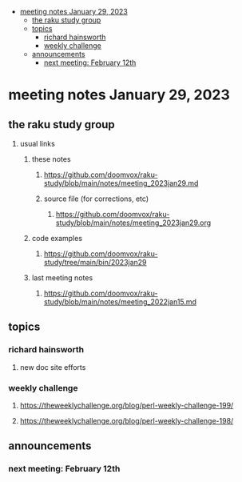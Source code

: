 - [meeting notes January 29, 2023](#orgfb49605)
  - [the raku study group](#org22367ed)
  - [topics](#org1bbd231)
    - [richard hainsworth](#org521056a)
    - [weekly challenge](#org3e73dae)
  - [announcements](#orge77a8e5)
    - [next meeting: February 12th](#org9148273)


<a id="orgfb49605"></a>

# meeting notes January 29, 2023


<a id="org22367ed"></a>

## the raku study group

1.  usual links

    1.  these notes
    
        1.  <https://github.com/doomvox/raku-study/blob/main/notes/meeting_2023jan29.md>
        
        2.  source file (for corrections, etc)
        
            1.  <https://github.com/doomvox/raku-study/blob/main/notes/meeting_2023jan29.org>
    
    2.  code examples
    
        1.  <https://github.com/doomvox/raku-study/tree/main/bin/2023jan29>
    
    3.  last meeting notes
    
        1.  <https://github.com/doomvox/raku-study/blob/main/notes/meeting_2022jan15.md>


<a id="org1bbd231"></a>

## topics


<a id="org521056a"></a>

### richard hainsworth

1.  new doc site efforts


<a id="org3e73dae"></a>

### weekly challenge

1.  <https://theweeklychallenge.org/blog/perl-weekly-challenge-199/>

2.  <https://theweeklychallenge.org/blog/perl-weekly-challenge-198/>


<a id="orge77a8e5"></a>

## announcements


<a id="org9148273"></a>

### next meeting: February 12th
